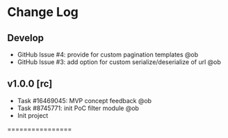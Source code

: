 Change Log
================

Develop
----------

* GitHub Issue #4: provide for custom pagination templates @ob
* GitHub Issue #3: add option for custom serialize/deserialize of url @ob

v1.0.0 [rc]
----------

* Task #16469045: MVP concept feedback @ob
* Task #8745771: init PoC filter module @ob
* Init project

================
